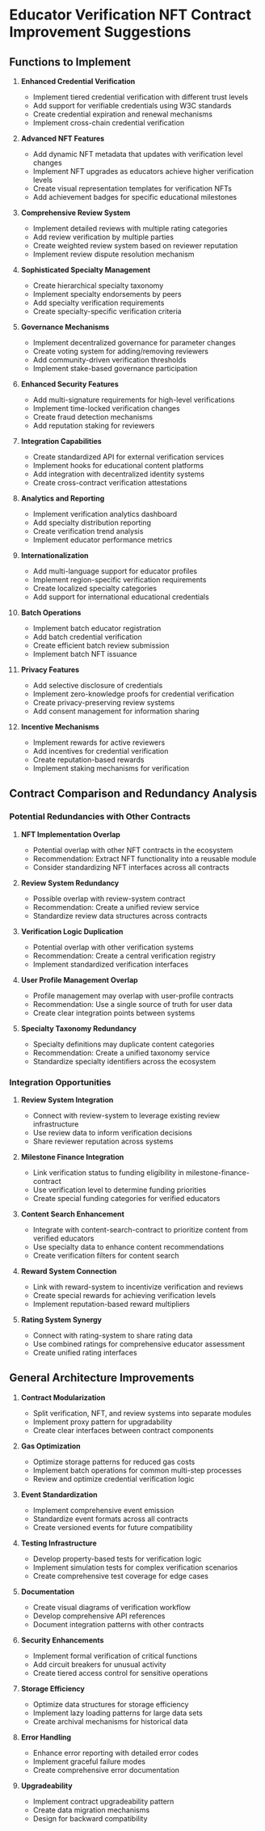 # Educator Verification NFT Contract Improvement Suggestions

## Functions to Implement

1. **Enhanced Credential Verification**
   - Implement tiered credential verification with different trust levels
   - Add support for verifiable credentials using W3C standards
   - Create credential expiration and renewal mechanisms
   - Implement cross-chain credential verification

2. **Advanced NFT Features**
   - Add dynamic NFT metadata that updates with verification level changes
   - Implement NFT upgrades as educators achieve higher verification levels
   - Create visual representation templates for verification NFTs
   - Add achievement badges for specific educational milestones

3. **Comprehensive Review System**
   - Implement detailed reviews with multiple rating categories
   - Add review verification by multiple parties
   - Create weighted review system based on reviewer reputation
   - Implement review dispute resolution mechanism

4. **Sophisticated Specialty Management**
   - Create hierarchical specialty taxonomy
   - Implement specialty endorsements by peers
   - Add specialty verification requirements
   - Create specialty-specific verification criteria

5. **Governance Mechanisms**
   - Implement decentralized governance for parameter changes
   - Create voting system for adding/removing reviewers
   - Add community-driven verification thresholds
   - Implement stake-based governance participation

6. **Enhanced Security Features**
   - Add multi-signature requirements for high-level verifications
   - Implement time-locked verification changes
   - Create fraud detection mechanisms
   - Add reputation staking for reviewers

7. **Integration Capabilities**
   - Create standardized API for external verification services
   - Implement hooks for educational content platforms
   - Add integration with decentralized identity systems
   - Create cross-contract verification attestations

8. **Analytics and Reporting**
   - Implement verification analytics dashboard
   - Add specialty distribution reporting
   - Create verification trend analysis
   - Implement educator performance metrics

9. **Internationalization**
   - Add multi-language support for educator profiles
   - Implement region-specific verification requirements
   - Create localized specialty categories
   - Add support for international educational credentials

10. **Batch Operations**
    - Implement batch educator registration
    - Add batch credential verification
    - Create efficient batch review submission
    - Implement batch NFT issuance

11. **Privacy Features**
    - Add selective disclosure of credentials
    - Implement zero-knowledge proofs for credential verification
    - Create privacy-preserving review systems
    - Add consent management for information sharing

12. **Incentive Mechanisms**
    - Implement rewards for active reviewers
    - Add incentives for credential verification
    - Create reputation-based rewards
    - Implement staking mechanisms for verification

## Contract Comparison and Redundancy Analysis

### Potential Redundancies with Other Contracts

1. **NFT Implementation Overlap**
   - Potential overlap with other NFT contracts in the ecosystem
   - Recommendation: Extract NFT functionality into a reusable module
   - Consider standardizing NFT interfaces across all contracts

2. **Review System Redundancy**
   - Possible overlap with review-system contract
   - Recommendation: Create a unified review service
   - Standardize review data structures across contracts

3. **Verification Logic Duplication**
   - Potential overlap with other verification systems
   - Recommendation: Create a central verification registry
   - Implement standardized verification interfaces

4. **User Profile Management Overlap**
   - Profile management may overlap with user-profile contracts
   - Recommendation: Use a single source of truth for user data
   - Create clear integration points between systems

5. **Specialty Taxonomy Redundancy**
   - Specialty definitions may duplicate content categories
   - Recommendation: Create a unified taxonomy service
   - Standardize specialty identifiers across the ecosystem

### Integration Opportunities

1. **Review System Integration**
   - Connect with review-system to leverage existing review infrastructure
   - Use review data to inform verification decisions
   - Share reviewer reputation across systems

2. **Milestone Finance Integration**
   - Link verification status to funding eligibility in milestone-finance-contract
   - Use verification level to determine funding priorities
   - Create special funding categories for verified educators

3. **Content Search Enhancement**
   - Integrate with content-search-contract to prioritize content from verified educators
   - Use specialty data to enhance content recommendations
   - Create verification filters for content search

4. **Reward System Connection**
   - Link with reward-system to incentivize verification and reviews
   - Create special rewards for achieving verification levels
   - Implement reputation-based reward multipliers

5. **Rating System Synergy**
   - Connect with rating-system to share rating data
   - Use combined ratings for comprehensive educator assessment
   - Create unified rating interfaces

## General Architecture Improvements

1. **Contract Modularization**
   - Split verification, NFT, and review systems into separate modules
   - Implement proxy pattern for upgradability
   - Create clear interfaces between contract components

2. **Gas Optimization**
   - Optimize storage patterns for reduced gas costs
   - Implement batch operations for common multi-step processes
   - Review and optimize credential verification logic

3. **Event Standardization**
   - Implement comprehensive event emission
   - Standardize event formats across all contracts
   - Create versioned events for future compatibility

4. **Testing Infrastructure**
   - Develop property-based tests for verification logic
   - Implement simulation tests for complex verification scenarios
   - Create comprehensive test coverage for edge cases

5. **Documentation**
   - Create visual diagrams of verification workflow
   - Develop comprehensive API references
   - Document integration patterns with other contracts

6. **Security Enhancements**
   - Implement formal verification of critical functions
   - Add circuit breakers for unusual activity
   - Create tiered access control for sensitive operations

7. **Storage Efficiency**
   - Optimize data structures for storage efficiency
   - Implement lazy loading patterns for large data sets
   - Create archival mechanisms for historical data

8. **Error Handling**
   - Enhance error reporting with detailed error codes
   - Implement graceful failure modes
   - Create comprehensive error documentation

9. **Upgradeability**
   - Implement contract upgradeability pattern
   - Create data migration mechanisms
   - Design for backward compatibility
